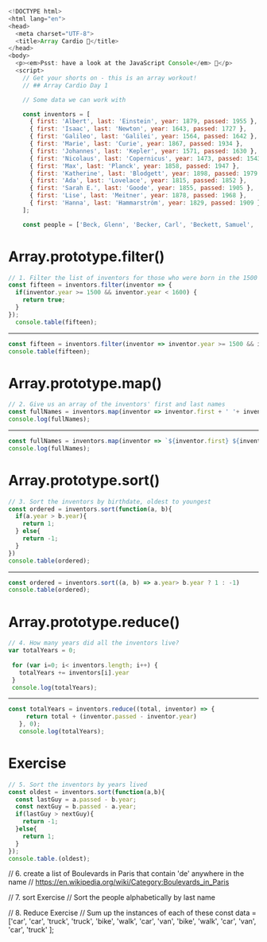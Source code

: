 ```javaScript
<!DOCTYPE html>
<html lang="en">
<head>
  <meta charset="UTF-8">
  <title>Array Cardio 💪</title>
</head>
<body>
  <p><em>Psst: have a look at the JavaScript Console</em> 💁</p>
  <script>
    // Get your shorts on - this is an array workout!
    // ## Array Cardio Day 1

    // Some data we can work with

    const inventors = [
      { first: 'Albert', last: 'Einstein', year: 1879, passed: 1955 },
      { first: 'Isaac', last: 'Newton', year: 1643, passed: 1727 },
      { first: 'Galileo', last: 'Galilei', year: 1564, passed: 1642 },
      { first: 'Marie', last: 'Curie', year: 1867, passed: 1934 },
      { first: 'Johannes', last: 'Kepler', year: 1571, passed: 1630 },
      { first: 'Nicolaus', last: 'Copernicus', year: 1473, passed: 1543 },
      { first: 'Max', last: 'Planck', year: 1858, passed: 1947 },
      { first: 'Katherine', last: 'Blodgett', year: 1898, passed: 1979 },
      { first: 'Ada', last: 'Lovelace', year: 1815, passed: 1852 },
      { first: 'Sarah E.', last: 'Goode', year: 1855, passed: 1905 },
      { first: 'Lise', last: 'Meitner', year: 1878, passed: 1968 },
      { first: 'Hanna', last: 'Hammarström', year: 1829, passed: 1909 }
    ];

    const people = ['Beck, Glenn', 'Becker, Carl', 'Beckett, Samuel', 'Beddoes, Mick', 'Beecher, Henry', 'Beethoven, Ludwig', 'Begin, Menachem', 'Belloc, Hilaire', 'Bellow, Saul', 'Benchley, Robert', 'Benenson, Peter', 'Ben-Gurion, David', 'Benjamin, Walter', 'Benn, Tony', 'Bennington, Chester', 'Benson, Leana', 'Bent, Silas', 'Bentsen, Lloyd', 'Berger, Ric', 'Bergman, Ingmar', 'Berio, Luciano', 'Berle, Milton', 'Berlin, Irving', 'Berne, Eric', 'Bernhard, Sandra', 'Berra, Yogi', 'Berry, Halle', 'Berry, Wendell', 'Bethea, Erin', 'Bevan, Aneurin', 'Bevel, Ken', 'Biden, Joseph', 'Bierce, Ambrose', 'Biko, Steve', 'Billings, Josh', 'Biondo, Frank', 'Birrell, Augustine', 'Black, Elk', 'Blair, Robert', 'Blair, Tony', 'Blake, William'];
```
    
Array.prototype.filter()
========================
```javaScript
// 1. Filter the list of inventors for those who were born in the 1500's
const fifteen = inventors.filter(inventor => {
  if(inventor.year >= 1500 && inventor.year < 1600) {
    return true;
  }
});
  console.table(fifteen);
```
---------------------------------------------------------------------------------
```javaScript
const fifteen = inventors.filter(inventor => inventor.year >= 1500 && inventor.year < 1600)
console.table(fifteen);
```

Array.prototype.map()
========================
```javaScript
// 2. Give us an array of the inventors' first and last names
const fullNames = inventors.map(inventor => inventor.first + ' '+ inventor.last);
console.log(fullNames);
```
-----------------------------------------------------------------------------------
```javaScript
const fullNames = inventors.map(inventor => `${inventor.first} ${inventor.last}`);
console.log(fullNames);
```

Array.prototype.sort()
========================
```javaScript
// 3. Sort the inventors by birthdate, oldest to youngest
const ordered = inventors.sort(function(a, b){
  if(a.year > b.year){
    return 1;
  } else{
    return -1;
  }
})
console.table(ordered);
```
------------------------------------------------------------
```javaScript
const ordered = inventors.sort((a, b) => a.year> b.year ? 1 : -1)
console.table(ordered);
```

Array.prototype.reduce()
========================
```javaScript
// 4. How many years did all the inventors live?
var totalYears = 0;
    
 for (var i=0; i< inventors.length; i++) {
   totalYears += inventors[i].year
 }
 console.log(totalYears);
 ```
 ---------------------------------------------------------------
 ```javaScript
 const totalYears = inventors.reduce((total, inventor) => {
      return total + (inventor.passed - inventor.year)
    }, 0);
    console.log(totalYears);
 ```
Exercise
========
```javaScript
// 5. Sort the inventors by years lived
const oldest = inventors.sort(function(a,b){
  const lastGuy = a.passed - b.year;
  const nextGuy = b.passed - a.year;
  if(lastGuy > nextGuy){
    return -1;
  }else{
    return 1;
  }
});
console.table.(oldest);
```
// 6. create a list of Boulevards in Paris that contain 'de' anywhere in the name
// https://en.wikipedia.org/wiki/Category:Boulevards_in_Paris


// 7. sort Exercise
// Sort the people alphabetically by last name

// 8. Reduce Exercise
// Sum up the instances of each of these
const data = ['car', 'car', 'truck', 'truck', 'bike', 'walk', 'car', 'van', 'bike', 'walk', 'car', 'van', 'car', 'truck' ];

  </script>
</body>
</html>

```
